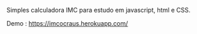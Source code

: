 Simples calculadora IMC para estudo em javascript, html e CSS.

Demo : https://imcocraus.herokuapp.com/